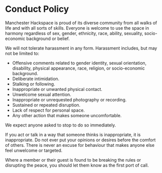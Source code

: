 # Conduct Policy

Manchester Hackspace is proud of its diverse community from all walks of life and with all sorts of skills.
Everyone is welcome to use the space in harmony regardless of sex, gender, ethnicity, race, ability, sexuality, socio-economic background or belief.

We will not tolerate harassment in any form. Harassment includes, but may not be limited to:

  * Offensive comments related to gender identity, sexual orientation, disability, physical appearance, race, religion, or socio-economic background.
  * Deliberate intimidation.
  * Stalking or following.
  * Inappropriate or unwanted physical contact.
  * Unwelcome sexual attention.
  * Inappropriate or unrequested photography or recording.
  * Sustained or repeated disruption.
  * Lack of respect for personal space.
  * Any other action that makes someone uncomfortable.

We expect anyone asked to stop to do so immediately.

If you act or talk in a way that someone thinks is inappropriate, it is inappropriate.
Do not ever put your opinions or desires before the comfort of others. There is never an excuse for behaviour that makes anyone else feel unwelcome or targeted.

Where a member or their guest is found to be breaking the rules or disrupting the peace, you should let them know as the first port of call.